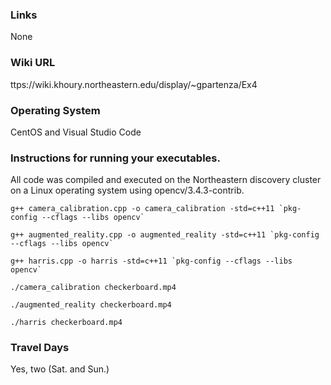 ### Links
None
### Wiki URL
ttps://wiki.khoury.northeastern.edu/display/~gpartenza/Ex4
### Operating System
CentOS and Visual Studio Code
### Instructions for running your executables.
All code was compiled and executed on the Northeastern discovery cluster on a Linux operating system using opencv/3.4.3-contrib.
```
g++ camera_calibration.cpp -o camera_calibration -std=c++11 `pkg-config --cflags --libs opencv`

g++ augmented_reality.cpp -o augmented_reality -std=c++11 `pkg-config --cflags --libs opencv`

g++ harris.cpp -o harris -std=c++11 `pkg-config --cflags --libs opencv`

./camera_calibration checkerboard.mp4

./augmented_reality checkerboard.mp4

./harris checkerboard.mp4
```
### Travel Days
Yes, two (Sat. and Sun.)
